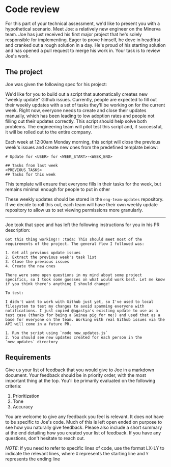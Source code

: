 # Code review

For this part of your technical assessment, we'd like to present you with a hypothetical scenario. Meet Joe: a relatively new engineer on the Minerva team. Joe has just received his first major project that he's solely responsible for implementing. Eager to prove himself, he dove in headfirst and cranked out a rough solution in a day. He's proud of his starting solution and has opened a pull request to merge his work in. Your task is to review Joe's work.

## The project

Joe was given the following spec for his project:

We'd like for you to build out a script that automatically creates new "weekly update" Github issues. Currently, people are expected to fill out their weekly updates with a set of tasks they'll be working on for the current week. Right now, everyone needs to create and close their updates manually, which has been leading to low adoption rates and people not filling out their updates correctly. This script should help solve both problems. The engineering team will pilot test this script and, if successful, it will be rolled out to the entire company.

Each week at 12:00am Monday morning, this script will close the previous week's issues and create new ones from the predefined template below:

```
# Update for <USER> for <WEEK_START>-<WEEK_END>

## Tasks from last week
<PREVIOUS_TASKS>
## Tasks for this week
```

This template will ensure that everyone fills in their tasks for the week, but remains minimal enough for people to put in other

These weekly updates should be stored in the `eng-team-updates` repository. If we decide to roll this out, each team will have their own weekly update repository to allow us to set viewing permissions more granularly.

----

Joe took that spec and has left the following instructions for you in his PR description:

```
Got this thing working!! :tada: This should meet most of the requirements of the project. The general flow I followed was:

1. Get all previous update issues
2. Extract the previous week's task list
3. Close the previous issues
4. Create the new ones

There were some open questions in my mind about some project specifics, so I took some guesses on what would work best. Let me know if you think there's anything I should change!

To test:

I didn't want to work with Github just yet, so I've used to local filesystem to test my changes to avoid spamming everyone with notifications. I just copied @agastya's existing update to use as a test case (thanks for being a Guinea pig for me!) and used that as a base for everyone on the team. Working with real Github issues via the API will come in a future PR.

1. Run the script using `node new_updates.js`
2. You should see new updates created for each person in the `new_updates` directory
```

## Requirements

Give us your list of feedback that you would give to Joe in a markdown document. Your feedback should be in priority order, with the most important thing at the top. You'll be primarily evaluated on the following criteria:

1. Prioritization
2. Tone
3. Accuracy

You are welcome to give any feedback you feel is relevant. It does not have to be specific to Joe's code. Much of this is left open ended on purpose to see how you naturally give feedback. Please also include a short summary at the end detailing how you created your list of feedback. If you have any questions, don't hesitate to reach out.

_NOTE_: If you need to refer to specific lines of code, use the format LX-LY to indicate the relevant lines, where `X` represents the starting line and `Y` represents the ending line
